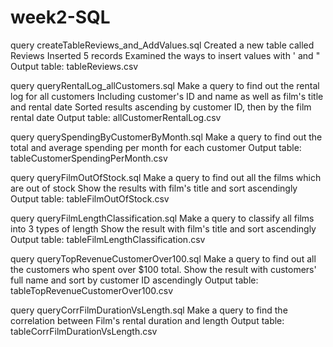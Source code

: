 # week2-SQL
query createTableReviews_and_AddValues.sql
  Created a new table called Reviews
  Inserted 5 records
  Examined the ways to insert values with ' and "
  Output table: tableReviews.csv

query queryRentalLog_allCustomers.sql
  Make a query to find out the rental log for all customers
  Including customer's ID and name as well as film's title and rental date
  Sorted results ascending by customer ID, then by the film rental date
  Output table: allCustomerRentalLog.csv

query querySpendingByCustomerByMonth.sql
  Make a query to find out the total and average spending per month for each customer
  Output table: tableCustomerSpendingPerMonth.csv

query queryFilmOutOfStock.sql
  Make a query to find out all the films which are out of stock
  Show the results with film's title and sort ascendingly
  Output table: tableFilmOutOfStock.csv

query queryFilmLengthClassification.sql
  Make a query to classify all films into 3 types of length
  Show the result with film's title and sort ascendingly
  Output table: tableFilmLengthClassification.csv

query queryTopRevenueCustomerOver100.sql
  Make a query to find out all the customers who spent over $100 total.
  Show the result with customers' full name and sort by customer ID ascendingly
  Output table: tableTopRevenueCustomerOver100.csv

query queryCorrFilmDurationVsLength.sql
  Make a query to find the correlation between Film's rental duration and length
  Output table: tableCorrFilmDurationVsLength.csv
